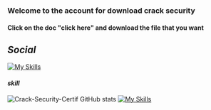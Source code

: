 ### **Welcome to the account for download crack security**

#### Click on the doc "click here" and download the file that you want


## *Social*
[![My Skills](https://skillicons.dev/icons?i=discord)](https://discord.gg/rPqyfV7kTp)
                  



#### _skill_


![Crack-Security-Certif GitHub stats](https://github-readme-stats.vercel.app/api?username=crack-security-certif&show_icons=true&theme=tokyonight)
[![My Skills](https://skillicons.dev/icons?i=cpp,c,dotnet,py)](https://skillicons.dev)
